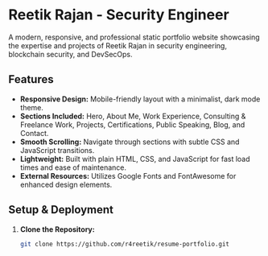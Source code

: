 # Reetik Rajan - Security Engineer

A modern, responsive, and professional static portfolio website showcasing the expertise and projects of Reetik Rajan in security engineering, blockchain security, and DevSecOps.

## Features

-   **Responsive Design:** Mobile-friendly layout with a minimalist, dark mode theme.
-   **Sections Included:** Hero, About Me, Work Experience, Consulting & Freelance Work, Projects, Certifications, Public Speaking, Blog, and Contact.
-   **Smooth Scrolling:** Navigate through sections with subtle CSS and JavaScript transitions.
-   **Lightweight:** Built with plain HTML, CSS, and JavaScript for fast load times and ease of maintenance.
-   **External Resources:** Utilizes Google Fonts and FontAwesome for enhanced design elements.

## Setup & Deployment

1. **Clone the Repository:**

    ```bash
    git clone https://github.com/r4reetik/resume-portfolio.git
    ```

